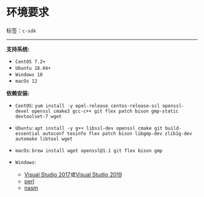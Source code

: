 # 环境要求

标签：``c-sdk``

----------

**支持系统:**

- `CentOS 7.2+`
- `Ubuntu 18.04+`
- `Windows 10`
- `macOs 12`

**依赖安装:**

- `CentOS`:
  `yum install -y epel-release centos-release-scl openssl-devel openssl cmake3 gcc-c++ git flex patch bison gmp-static devtoolset-7 wget`
  
- `Ubuntu`:
  `apt install -y g++ libssl-dev openssl cmake git build-essential autoconf texinfo flex patch bison libgmp-dev zlib1g-dev automake libtool wget`
  
- `macOs`:
  `brew install wget openssl@1.1 git flex bison gmp`
  
- `Windows`:
  - [Visual Studio 2017](https://docs.microsoft.com/en-us/visualstudio/releasenotes/vs2017-relnotes)或[Visual Studio 2019](https://docs.microsoft.com/en-us/visualstudio/releases/2019/release-notes)
  - [perl](https://www.activestate.com/products/perl/)
  - [nasm](https://www.nasm.us/pub/nasm/releasebuilds/2.15.05/win64/)
